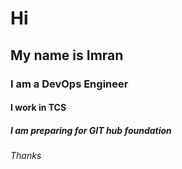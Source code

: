 # Hi
## My name is Imran
### I am a DevOps Engineer
#### I work in TCS
##### I am preparing for GIT hub foundation
###### Thanks
